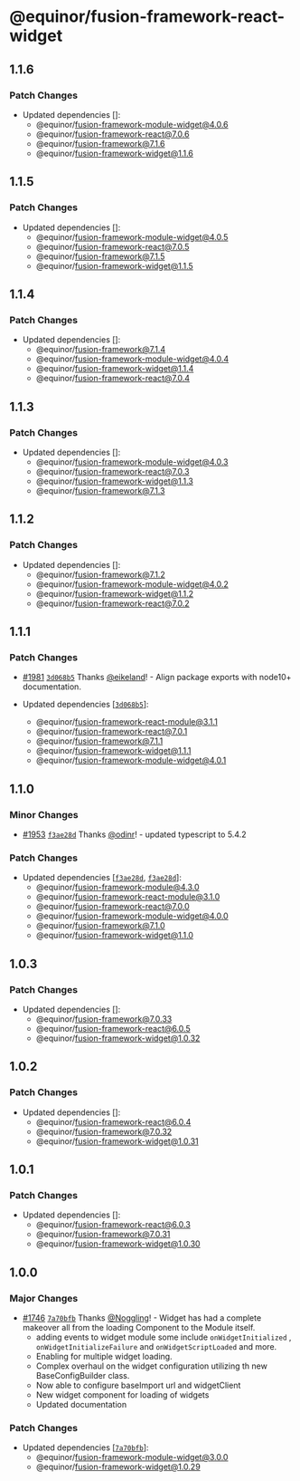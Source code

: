 # @equinor/fusion-framework-react-widget

## 1.1.6

### Patch Changes

- Updated dependencies []:
  - @equinor/fusion-framework-module-widget@4.0.6
  - @equinor/fusion-framework-react@7.0.6
  - @equinor/fusion-framework@7.1.6
  - @equinor/fusion-framework-widget@1.1.6

## 1.1.5

### Patch Changes

- Updated dependencies []:
  - @equinor/fusion-framework-module-widget@4.0.5
  - @equinor/fusion-framework-react@7.0.5
  - @equinor/fusion-framework@7.1.5
  - @equinor/fusion-framework-widget@1.1.5

## 1.1.4

### Patch Changes

- Updated dependencies []:
  - @equinor/fusion-framework@7.1.4
  - @equinor/fusion-framework-module-widget@4.0.4
  - @equinor/fusion-framework-widget@1.1.4
  - @equinor/fusion-framework-react@7.0.4

## 1.1.3

### Patch Changes

- Updated dependencies []:
  - @equinor/fusion-framework-module-widget@4.0.3
  - @equinor/fusion-framework-react@7.0.3
  - @equinor/fusion-framework-widget@1.1.3
  - @equinor/fusion-framework@7.1.3

## 1.1.2

### Patch Changes

- Updated dependencies []:
  - @equinor/fusion-framework@7.1.2
  - @equinor/fusion-framework-module-widget@4.0.2
  - @equinor/fusion-framework-widget@1.1.2
  - @equinor/fusion-framework-react@7.0.2

## 1.1.1

### Patch Changes

- [#1981](https://github.com/equinor/fusion-framework/pull/1981) [`3d068b5`](https://github.com/equinor/fusion-framework/commit/3d068b5a7b214b62fcae5546f08830ea90f872dc) Thanks [@eikeland](https://github.com/eikeland)! - Align package exports with node10+ documentation.

- Updated dependencies [[`3d068b5`](https://github.com/equinor/fusion-framework/commit/3d068b5a7b214b62fcae5546f08830ea90f872dc)]:
  - @equinor/fusion-framework-react-module@3.1.1
  - @equinor/fusion-framework-react@7.0.1
  - @equinor/fusion-framework@7.1.1
  - @equinor/fusion-framework-widget@1.1.1
  - @equinor/fusion-framework-module-widget@4.0.1

## 1.1.0

### Minor Changes

- [#1953](https://github.com/equinor/fusion-framework/pull/1953) [`f3ae28d`](https://github.com/equinor/fusion-framework/commit/f3ae28dc6d1d5043605e07e2cd2e83ae799cd904) Thanks [@odinr](https://github.com/odinr)! - updated typescript to 5.4.2

### Patch Changes

- Updated dependencies [[`f3ae28d`](https://github.com/equinor/fusion-framework/commit/f3ae28dc6d1d5043605e07e2cd2e83ae799cd904), [`f3ae28d`](https://github.com/equinor/fusion-framework/commit/f3ae28dc6d1d5043605e07e2cd2e83ae799cd904)]:
  - @equinor/fusion-framework-module@4.3.0
  - @equinor/fusion-framework-react-module@3.1.0
  - @equinor/fusion-framework-react@7.0.0
  - @equinor/fusion-framework-module-widget@4.0.0
  - @equinor/fusion-framework@7.1.0
  - @equinor/fusion-framework-widget@1.1.0

## 1.0.3

### Patch Changes

- Updated dependencies []:
  - @equinor/fusion-framework@7.0.33
  - @equinor/fusion-framework-react@6.0.5
  - @equinor/fusion-framework-widget@1.0.32

## 1.0.2

### Patch Changes

- Updated dependencies []:
  - @equinor/fusion-framework-react@6.0.4
  - @equinor/fusion-framework@7.0.32
  - @equinor/fusion-framework-widget@1.0.31

## 1.0.1

### Patch Changes

- Updated dependencies []:
  - @equinor/fusion-framework-react@6.0.3
  - @equinor/fusion-framework@7.0.31
  - @equinor/fusion-framework-widget@1.0.30

## 1.0.0

### Major Changes

- [#1746](https://github.com/equinor/fusion-framework/pull/1746) [`7a70bfb`](https://github.com/equinor/fusion-framework/commit/7a70bfb6674c5cf8624ce090e318239a41c8fb86) Thanks [@Noggling](https://github.com/Noggling)! - Widget has had a complete makeover all from the loading Component to the Module itself.
  - adding events to widget module some include `onWidgetInitialized` , `onWidgetInitializeFailure` and `onWidgetScriptLoaded` and more.
  - Enabling for multiple widget loading.
  - Complex overhaul on the widget configuration utilizing th new BaseConfigBuilder class.
  - Now able to configure baseImport url and widgetClient
  - New widget component for loading of widgets
  - Updated documentation

### Patch Changes

- Updated dependencies [[`7a70bfb`](https://github.com/equinor/fusion-framework/commit/7a70bfb6674c5cf8624ce090e318239a41c8fb86)]:
  - @equinor/fusion-framework-module-widget@3.0.0
  - @equinor/fusion-framework-widget@1.0.29
